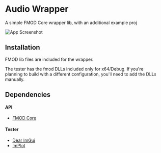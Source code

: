 
# Audio Wrapper

A simple FMOD Core wrapper lib, with an additional example proj



![App Screenshot](https://raw.githubusercontent.com/nicex000/FMOD-Wrapper/master/media/image.png)


## Installation

FMOD lib files are included for the wrapper.

The tester has the fmod DLLs included only for x64/Debug. If you're planning to build with a different configuration, you'll need to add the DLLs manually.
## Dependencies
#### API
 - [FMOD Core](https://www.fmod.com/core)
#### Tester
 - [Dear ImGui](https://github.com/ocornut/imgui)
 - [ImPlot](https://github.com/epezent/implot)

